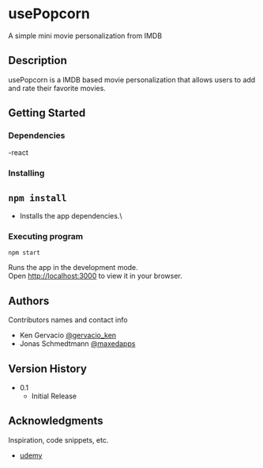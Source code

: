 # usePopcorn

A simple mini movie personalization from IMDB

## Description

usePopcorn is a IMDB based movie personalization that allows users to add and rate their favorite movies.

## Getting Started

### Dependencies

-react

### Installing

## `npm install`

- Installs the app dependencies.\

### Executing program

```
npm start
```

Runs the app in the development mode.\
Open [http://localhost:3000](http://localhost:3000) to view it in your browser.

## Authors

Contributors names and contact info

- Ken Gervacio [@gervacio_ken](https://twitter.com/gervacio_ken)
- Jonas Schmedtmann [@maxedapps](https://twitter.com/jonasschmedtman)

## Version History

- 0.1
  - Initial Release

## Acknowledgments

Inspiration, code snippets, etc.

- [udemy](https://www.udemy.com/course/the-ultimate-react-course/)
